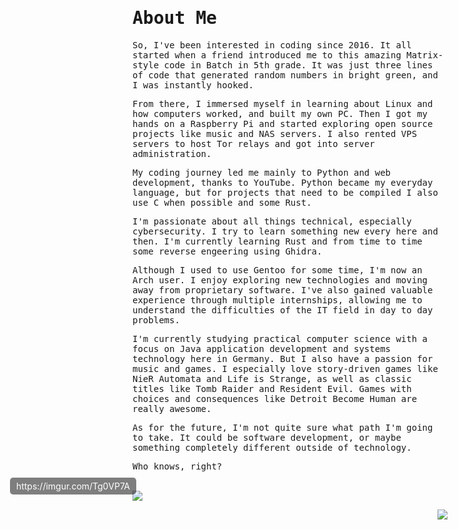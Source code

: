 # <samp>About Me<samp/>

<samp>So, I've been interested in coding since 2016. It all started when a friend introduced me to this amazing Matrix-style code in Batch in 5th grade. It was just three lines of code that generated random numbers in bright green, and I was instantly hooked.</samp>

<samp>From there, I immersed myself in learning about Linux and how computers worked, and built my own PC. Then I got my hands on a Raspberry Pi and started exploring open source projects like music and NAS servers. I also rented VPS servers to host Tor relays and got into server administration.</samp>

<samp>My coding journey led me mainly to Python and web development, thanks to YouTube. Python became my everyday language, but for projects that need to be compiled I also use C when possible and some Rust.</samp>

<samp>I'm passionate about all things technical, especially cybersecurity. I try to learn something new every here and then. I'm currently learning Rust and from time to time some reverse engeering using Ghidra.</samp>

<samp>Although I used to use Gentoo for some time, I'm now an Arch user. I enjoy exploring new technologies and moving away from proprietary software. I've also gained valuable experience through multiple internships, allowing me to understand the difficulties of the IT field in day to day problems.</samp>

<samp>I'm currently studying practical computer science with a focus on Java application development and systems technology here in Germany. But I also have a passion for music and games. I especially love story-driven games like NieR Automata and Life is Strange, as well as classic titles like Tomb Raider and Resident Evil. Games with choices and consequences like Detroit Become Human are really awesome.</samp>

<samp>As for the future, I'm not quite sure what path I'm going to take. It could be software development, or maybe something completely different outside of technology.</samp>

<samp>Who knows, right?</samp>

<br>

<div style="position: relative; display: inline-block; text-align: center;">
   <img src="https://media.discordapp.net/attachments/756528641202061483/1351479837088419891/Tg0VP7A.jpeg?ex=67da872e&is=67d935ae&hm=80e04e0e0a7ffbc432070cf7f5e8cc676e92f314590ca4fe1758d92ae7085dfa" 
      style="display: block; margin: auto; max-width: 100%;">
   <span style="position: absolute; bottom: 10px; right: 10px; background: rgba(0, 0, 0, 0.5); color: white; padding: 5px 10px; font-size: 14px; border-radius: 5px;">
   <a href="https://imgur.com/Tg0VP7A" style="color: white; text-decoration: none;">https://imgur.com/Tg0VP7A</a>
   </span>
</div>

<br>

<p align="right">
  <img src="https://count.getloli.com/get/@phoenixthrush?theme=rule34">
</p>
